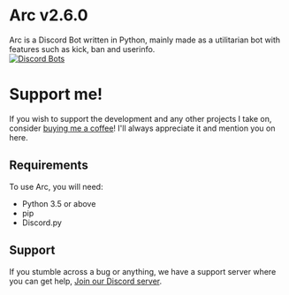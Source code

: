 # Arc v2.6.0
Arc is a Discord Bot written in Python, mainly made as a utilitarian bot with features such as kick, ban and userinfo.
\
[![Discord Bots](https://discordbots.org/api/widget/417982648749654016.svg)](https://discordbots.org/bot/417982648749654016)
# Support me!
If you wish to support the development and any other projects I take on, consider [buying me a coffee](https://ko-fi.com/joshek)! I'll always appreciate it and mention you on here.
## Requirements
To use Arc, you will need:
* Python 3.5 or above
* pip
* Discord.py
## Support
If you stumble across a bug or anything, we have a support server where you can get help, [Join our Discord server](https://discord.gg/cTMfa56).

